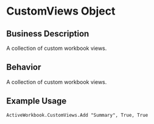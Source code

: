 # CustomViews Object

## Business Description
A collection of custom workbook views.

## Behavior
A collection of custom workbook views.

## Example Usage
```vba
ActiveWorkbook.CustomViews.Add "Summary", True, True
```